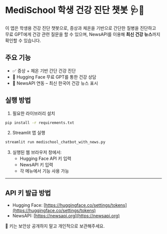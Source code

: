 
# MediSchool 학생 건강 진단 챗봇 🩺📰

이 앱은 학생용 건강 진단 챗봇으로, 증상과 체온을 기반으로 간단한 질병을 진단하고  
무료 GPT에게 건강 관련 질문을 할 수 있으며, NewsAPI를 이용해 **최신 건강 뉴스**까지 확인할 수 있습니다.

## 주요 기능
- ✅ 증상 + 체온 기반 간단 건강 진단
- 🧠 Hugging Face 무료 GPT를 통한 건강 상담
- 📰 NewsAPI 연동 – 최신 한국어 건강 뉴스 표시

## 실행 방법

1. 필요한 라이브러리 설치
```bash
pip install -r requirements.txt
```

2. Streamlit 앱 실행
```bash
streamlit run medischool_chatbot_with_news.py
```

3. 실행된 웹 브라우저 창에서:
   - Hugging Face API 키 입력
   - NewsAPI 키 입력
   - 각 메뉴에서 기능 사용 가능

---

## API 키 발급 방법

- Hugging Face: [https://huggingface.co/settings/tokens](https://huggingface.co/settings/tokens)
- NewsAPI: [https://newsapi.org](https://newsapi.org)

🔐 키는 보안상 공개하지 말고 개인적으로 보관해주세요.

